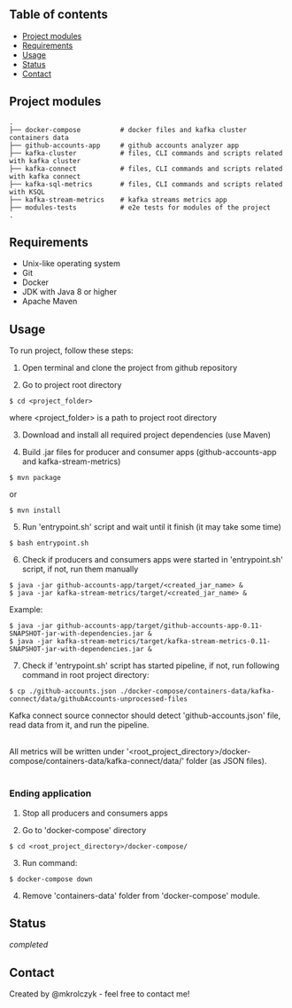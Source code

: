 ## Table of contents
- [Project modules](#project-modules)
- [Requirements](#requirements)
- [Usage](#usage)
- [Status](#status)
- [Contact](#contact)

## Project modules
```
.
├── docker-compose          # docker files and kafka cluster containers data
├── github-accounts-app     # github accounts analyzer app
├── kafka-cluster           # files, CLI commands and scripts related with kafka cluster 
├── kafka-connect           # files, CLI commands and scripts related with kafka connect
├── kafka-sql-metrics       # files, CLI commands and scripts related with KSQL
├── kafka-stream-metrics    # kafka streams metrics app
├── modules-tests           # e2e tests for modules of the project
.
```

## Requirements
* Unix-like operating system
* Git
* Docker
* JDK with Java 8 or higher
* Apache Maven

## Usage

To run project, follow these steps: <br />

1. Open terminal and clone the project from github repository <br />
   
2. Go to project root directory
```
$ cd <project_folder>
```
where <project_folder> is a path to project root directory <br />

3. Download and install all required project dependencies (use Maven) <br />
   
4. Build .jar files for producer and consumer apps (github-accounts-app and kafka-stream-metrics)
```
$ mvn package
```
or
```
$ mvn install
```

5. Run 'entrypoint.sh' script and wait until it finish (it may take some time)
```
$ bash entrypoint.sh
```

6. Check if producers and consumers apps were started in 'entrypoint.sh' script, if not, run them manually
```
$ java -jar github-accounts-app/target/<created_jar_name> &
$ java -jar kafka-stream-metrics/target/<created_jar_name> &
```
Example: <br />
```
$ java -jar github-accounts-app/target/github-accounts-app-0.11-SNAPSHOT-jar-with-dependencies.jar &
$ java -jar kafka-stream-metrics/target/kafka-stream-metrics-0.11-SNAPSHOT-jar-with-dependencies.jar &
```

7. Check if 'entrypoint.sh' script has started pipeline, if not, run following command in root project directory:
```
$ cp ./github-accounts.json ./docker-compose/containers-data/kafka-connect/data/githubAccounts-unprocessed-files
```
Kafka connect source connector should detect 'github-accounts.json' file, read data from it, and run the pipeline. <br /> <br />

All metrics will be written under '<root_project_directory>/docker-compose/containers-data/kafka-connect/data/' folder (as JSON files). <br />  <br />

### Ending application

1. Stop all producers and consumers apps <br />
   
2. Go to 'docker-compose' directory
```
$ cd <root_project_directory>/docker-compose/
```

3. Run command:
```
$ docker-compose down
```

4. Remove 'containers-data' folder from 'docker-compose' module.

## Status

_completed_

## Contact

Created by @mkrolczyk - feel free to contact me!
